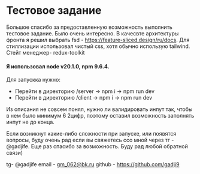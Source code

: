 # Тестовое задание

Большое спасибо за предоставленную возможность выполнить тестовое задание. Было очень интересно.
В качесвте архитектуры фронта я решил выбрать fsd - https://feature-sliced.design/ru/docs. Для стиллизации использовал чистый css, хотя обычно использую tailwind. Стейт менеджер- redux-toolkit
#### Я использовал node v20.1.0, npm 9.6.4.

Для запускка нужно:
- Перейти в директорию /server -> npm i -> npm run dev
- Перейти в директорию /client -> npm i -> npm run dev

Из описания не совсем понял, нужно ли валидировать инпут так, чтобы в нем было минимум 6 2цифр, поэтому оставил возможность заполнять инпут не до конца.

Если возникнут какие-либо сложности при запуске, или появятся вопросы, буду очень рад если вы свяжетесь ссо мной через тг - @gadjife. Еще раз спасибо за возможность. Буду рад любой обратной связи)

tg- @gadjife
email - gm_062@bk.ru
github - https://github.com/gadji9